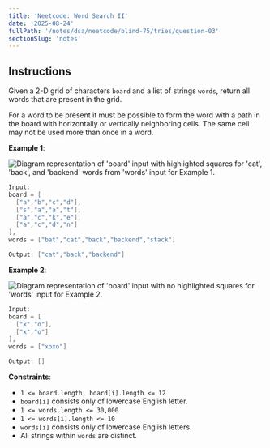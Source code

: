 ```yaml
---
title: 'Neetcode: Word Search II'
date: '2025-08-24'
fullPath: '/notes/dsa/neetcode/blind-75/tries/question-03'
sectionSlug: 'notes'
---
```


## Instructions

Given a 2-D grid of characters `board` and a list of strings `words`, return all words that are present in the grid.

For a word to be present it must be possible to form the word with a path in the board with horizontally or vertically neighboring cells. The same cell may not be used more than once in a word.

**Example 1**:

<img src="https://imagedelivery.net/CLfkmk9Wzy8_9HRyug4EVA/06435c8e-bac3-49f5-5df7-77fd5dd42800/public" alt="Diagram representation of 'board' input with highlighted squares for 'cat', 'back', and 'backend' words from 'words' input for Example 1.">

```Java
Input:
board = [
  ["a","b","c","d"],
  ["s","a","a","t"],
  ["a","c","k","e"],
  ["a","c","d","n"]
],
words = ["bat","cat","back","backend","stack"]

Output: ["cat","back","backend"]
```

**Example 2**:

<img src="https://imagedelivery.net/CLfkmk9Wzy8_9HRyug4EVA/6f244a10-78bf-4a30-0a5f-b8f3e03ce000/public" alt="Diagram representation of 'board' input with no highlighted squares for 'words' input for Example 2.">

```Java
Input:
board = [
  ["x","o"],
  ["x","o"]
],
words = ["xoxo"]

Output: []
```

**Constraints**:

- `1 <= board.length, board[i].length <= 12`
- `board[i]` consists only of lowercase English letter.
- `1 <= words.length <= 30,000`
- `1 <= words[i].length <= 10`
- `words[i]` consists only of lowercase English letters.
- All strings within `words` are distinct.
